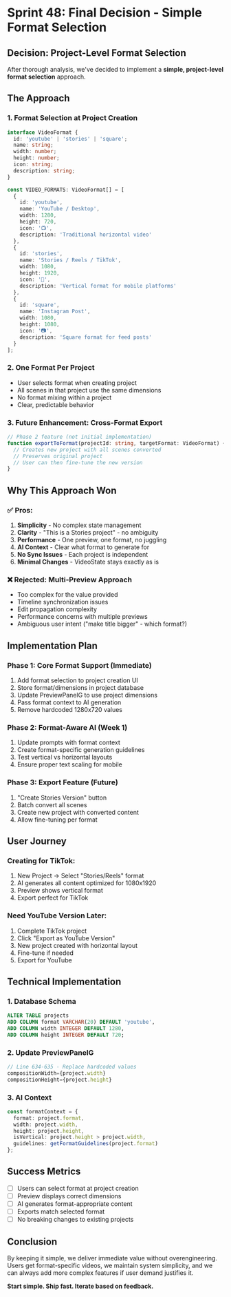 # Sprint 48: Final Decision - Simple Format Selection

## Decision: Project-Level Format Selection

After thorough analysis, we've decided to implement a **simple, project-level format selection** approach.

## The Approach

### 1. Format Selection at Project Creation
```typescript
interface VideoFormat {
  id: 'youtube' | 'stories' | 'square';
  name: string;
  width: number;
  height: number;
  icon: string;
  description: string;
}

const VIDEO_FORMATS: VideoFormat[] = [
  {
    id: 'youtube',
    name: 'YouTube / Desktop',
    width: 1280,
    height: 720,
    icon: '📺',
    description: 'Traditional horizontal video'
  },
  {
    id: 'stories',
    name: 'Stories / Reels / TikTok',
    width: 1080,
    height: 1920,
    icon: '📱',
    description: 'Vertical format for mobile platforms'
  },
  {
    id: 'square',
    name: 'Instagram Post',
    width: 1080,
    height: 1080,
    icon: '📷',
    description: 'Square format for feed posts'
  }
];
```

### 2. One Format Per Project
- User selects format when creating project
- All scenes in that project use the same dimensions
- No format mixing within a project
- Clear, predictable behavior

### 3. Future Enhancement: Cross-Format Export
```typescript
// Phase 2 feature (not initial implementation)
function exportToFormat(projectId: string, targetFormat: VideoFormat) {
  // Creates new project with all scenes converted
  // Preserves original project
  // User can then fine-tune the new version
}
```

## Why This Approach Won

### ✅ Pros:
1. **Simplicity** - No complex state management
2. **Clarity** - "This is a Stories project" - no ambiguity
3. **Performance** - One preview, one format, no juggling
4. **AI Context** - Clear what format to generate for
5. **No Sync Issues** - Each project is independent
6. **Minimal Changes** - VideoState stays exactly as is

### ❌ Rejected: Multi-Preview Approach
- Too complex for the value provided
- Timeline synchronization issues
- Edit propagation complexity
- Performance concerns with multiple previews
- Ambiguous user intent ("make title bigger" - which format?)

## Implementation Plan

### Phase 1: Core Format Support (Immediate)
1. Add format selection to project creation UI
2. Store format/dimensions in project database
3. Update PreviewPanelG to use project dimensions
4. Pass format context to AI generation
5. Remove hardcoded 1280x720 values

### Phase 2: Format-Aware AI (Week 1)
1. Update prompts with format context
2. Create format-specific generation guidelines
3. Test vertical vs horizontal layouts
4. Ensure proper text scaling for mobile

### Phase 3: Export Feature (Future)
1. "Create Stories Version" button
2. Batch convert all scenes
3. Create new project with converted content
4. Allow fine-tuning per format

## User Journey

### Creating for TikTok:
1. New Project → Select "Stories/Reels" format
2. AI generates all content optimized for 1080x1920
3. Preview shows vertical format
4. Export perfect for TikTok

### Need YouTube Version Later:
1. Complete TikTok project
2. Click "Export as YouTube Version"
3. New project created with horizontal layout
4. Fine-tune if needed
5. Export for YouTube

## Technical Implementation

### 1. Database Schema
```sql
ALTER TABLE projects 
ADD COLUMN format VARCHAR(20) DEFAULT 'youtube',
ADD COLUMN width INTEGER DEFAULT 1280,
ADD COLUMN height INTEGER DEFAULT 720;
```

### 2. Update PreviewPanelG
```typescript
// Line 634-635 - Replace hardcoded values
compositionWidth={project.width}
compositionHeight={project.height}
```

### 3. AI Context
```typescript
const formatContext = {
  format: project.format,
  width: project.width,
  height: project.height,
  isVertical: project.height > project.width,
  guidelines: getFormatGuidelines(project.format)
};
```

## Success Metrics
- [ ] Users can select format at project creation
- [ ] Preview displays correct dimensions
- [ ] AI generates format-appropriate content
- [ ] Exports match selected format
- [ ] No breaking changes to existing projects

## Conclusion

By keeping it simple, we deliver immediate value without overengineering. Users get format-specific videos, we maintain system simplicity, and we can always add more complex features if user demand justifies it.

**Start simple. Ship fast. Iterate based on feedback.**